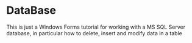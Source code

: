 # DataBase
This is just a Windows Forms tutorial for working with a MS SQL Server database, in particular how to delete, insert and modify data in a table
